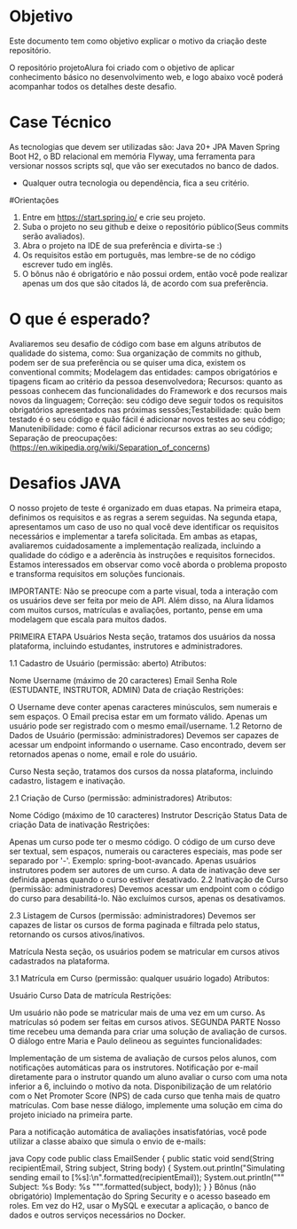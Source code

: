 # Objetivo 

Este documento tem como objetivo explicar o motivo da criação deste repositório.

O repositório projetoAlura foi criado com o objetivo de aplicar conhecimento básico
no desenvolvimento web, e logo abaixo você poderá acompanhar todos os detalhes deste 
desafio.


# Case Técnico

As tecnologias que devem ser utilizadas são:
Java 20+
JPA
Maven
Spring Boot
H2, o BD relacional em memória
Flyway, uma ferramenta para versionar nossos scripts sql, que vão ser executados no banco de
dados.
* Qualquer outra tecnologia ou dependência, fica a seu critério.

#Orientações
1. Entre em https://start.spring.io/ e crie seu projeto.
2. Suba o projeto no seu github e deixe o repositório público(Seus commits serão avaliados).
3. Abra o projeto na IDE de sua preferência e divirta-se :)
4. Os requisitos estão em português, mas lembre-se de no código escrever tudo em inglês.
5. O bônus não é obrigatório e não possui ordem, então você pode realizar apenas um dos que
   são citados lá, de acordo com sua preferência.


# O que é esperado? 

Avaliaremos seu desafio de código com base em alguns atributos de qualidade do sistema, como:
Sua organização de commits no github, podem ser de sua preferência ou se quiser uma dica,
existem os conventional commits;
Modelagem das entidades: campos obrigatórios e tipagens ficam ao critério da pessoa
desenvolvedora;
Recursos: quanto as pessoas conhecem das funcionalidades do Framework e dos recursos
mais novos da linguagem;
Correção: seu código deve seguir todos os requisitos obrigatórios apresentados nas próximas
sessões;Testabilidade: quão bem testado é o seu código e quão fácil é adicionar novos testes ao seu
código;
Manutenibilidade: como é fácil adicionar recursos extras ao seu código;
Separação de preocupações: (https://en.wikipedia.org/wiki/Separation_of_concerns)


# Desafios JAVA
O nosso projeto de teste é organizado em duas etapas. Na primeira etapa, definimos os requisitos e as regras a serem seguidas. Na segunda etapa, apresentamos um caso de uso no qual você deve identificar os requisitos necessários e implementar a tarefa solicitada. Em ambas as etapas, avaliaremos cuidadosamente a implementação realizada, incluindo a qualidade do código e a aderência às instruções e requisitos fornecidos. Estamos interessados em observar como você aborda o problema proposto e transforma requisitos em soluções funcionais.

IMPORTANTE: Não se preocupe com a parte visual, toda a interação com os usuários deve ser feita por meio de API. Além disso, na Alura lidamos com muitos cursos, matrículas e avaliações, portanto, pense em uma modelagem que escala para muitos dados.

PRIMEIRA ETAPA
Usuários
Nesta seção, tratamos dos usuários da nossa plataforma, incluindo estudantes, instrutores e administradores.

1.1 Cadastro de Usuário (permissão: aberto)
Atributos:

Nome
Username (máximo de 20 caracteres)
Email
Senha
Role (ESTUDANTE, INSTRUTOR, ADMIN)
Data de criação
Restrições:

O Username deve conter apenas caracteres minúsculos, sem numerais e sem espaços.
O Email precisa estar em um formato válido.
Apenas um usuário pode ser registrado com o mesmo email/username.
1.2 Retorno de Dados de Usuário (permissão: administradores)
Devemos ser capazes de acessar um endpoint informando o username. Caso encontrado, devem ser retornados apenas o nome, email e role do usuário.

Curso
Nesta seção, tratamos dos cursos da nossa plataforma, incluindo cadastro, listagem e inativação.

2.1 Criação de Curso (permissão: administradores)
Atributos:

Nome
Código (máximo de 10 caracteres)
Instrutor
Descrição
Status
Data de criação
Data de inativação
Restrições:

Apenas um curso pode ter o mesmo código.
O código de um curso deve ser textual, sem espaços, numerais ou caracteres especiais, mas pode ser separado por '-'. Exemplo: spring-boot-avancado.
Apenas usuários instrutores podem ser autores de um curso.
A data de inativação deve ser definida apenas quando o curso estiver desativado.
2.2 Inativação de Curso (permissão: administradores)
Devemos acessar um endpoint com o código do curso para desabilitá-lo. Não excluímos cursos, apenas os desativamos.

2.3 Listagem de Cursos (permissão: administradores)
Devemos ser capazes de listar os cursos de forma paginada e filtrada pelo status, retornando os cursos ativos/inativos.

Matrícula
Nesta seção, os usuários podem se matricular em cursos ativos cadastrados na plataforma.

3.1 Matrícula em Curso (permissão: qualquer usuário logado)
Atributos:

Usuário
Curso
Data de matrícula
Restrições:

Um usuário não pode se matricular mais de uma vez em um curso.
As matrículas só podem ser feitas em cursos ativos.
SEGUNDA PARTE
Nosso time recebeu uma demanda para criar uma solução de avaliação de cursos. O diálogo entre Maria e Paulo delineou as seguintes funcionalidades:

Implementação de um sistema de avaliação de cursos pelos alunos, com notificações automáticas para os instrutores.
Notificação por e-mail diretamente para o instrutor quando um aluno avaliar o curso com uma nota inferior a 6, incluindo o motivo da nota.
Disponibilização de um relatório com o Net Promoter Score (NPS) de cada curso que tenha mais de quatro matrículas.
Com base nesse diálogo, implemente uma solução em cima do projeto iniciado na primeira parte.

Para a notificação automática de avaliações insatisfatórias, você pode utilizar a classe abaixo que simula o envio de e-mails:

java
Copy code
public class EmailSender {
public static void send(String recipientEmail, String subject, String body) {
System.out.println("Simulating sending email to [%s]:\n".formatted(recipientEmail));
System.out.println("""
Subject: %s
Body: %s
""".formatted(subject, body));
}
}
Bônus (não obrigatório)
Implementação do Spring Security e o acesso baseado em roles. Em vez do H2, usar o MySQL e executar a aplicação, o banco de dados e outros serviços necessários no Docker.